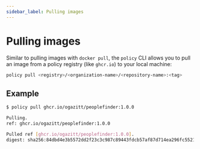 ```yaml
---
sidebar_label: Pulling images
---
```


# Pulling images

Similar to pulling images with `docker pull`, the `policy` CLI allows you to pull an image 
from a policy registry (like `ghcr.io`) to your local machine:

```bash
policy pull <registry>/<organization-name>/<repository-name>:<tag>
```

## Example

```bash
$ policy pull ghcr.io/ogazitt/peoplefinder:1.0.0

Pulling.
ref: ghcr.io/ogazitt/peoplefinder:1.0.0

Pulled ref [ghcr.io/ogazitt/peoplefinder:1.0.0].
digest: sha256:84dbd4e3b5572dd2f23c3c987c89443fdcb57af87d714ea296fc552192fb17e9
```
